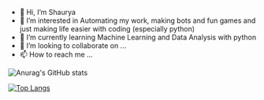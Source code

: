 - 👋 Hi, I’m Shaurya
- 👀 I’m interested in Automating my work, making bots and fun games and just making life easier with coding (especially python) 
- 🌱 I’m currently learning Machine Learning and Data Analysis with python
- 💞️ I’m looking to collaborate on ...
- 📫 How to reach me ...


![Anurag's GitHub stats](https://github-readme-stats.vercel.app/api?username=Shaurya-Jain-1000&show_icons=true&theme=radical)

[![Top Langs](https://github-readme-stats.vercel.app/api/top-langs/?username=Shaurya-Jain-1000)](https://github.com/anuraghazra/github-readme-stats)

<!---


![Anurag's GitHub stats](https://github-readme-stats.vercel.app/api?username=samyak1512&show_icons=true&theme=radical)

[![Top Langs](https://github-readme-stats.vercel.app/api/top-langs/?username=samyak1512)](https://github.com/anuraghazra/github-readme-stats)

Shaurya-Jain-1000/Shaurya-Jain-1000 is a ✨ special ✨ repository because its `README.md` (this file) appears on your GitHub profile.
You can click the Preview link to take a look at your changes.
--->
